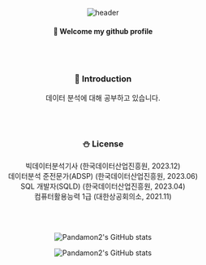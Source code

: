 <div align="center"> 

![header](https://capsule-render.vercel.app/api?type=waving&color=3ea055&height=200&section=header&text=안넝하세옹&fontColor=fffdf3&fontSize=50&animation=fadeIn&fontAlignY=55&desc=%20&descAlignY=62&descAlign=62)
  
####  :wave: Welcome my github profile
<br/>
<br/>

### :panda_face: Introduction
데이터 분석에 대해 공부하고 있습니다.

<br/>
<br/>

  ### :snowman: License
  빅데이터분석기사 (한국데이터산업진흥원, 2023.12)
   <br/>
  데이터분석 준전문가(ADSP) (한국데이터산업진흥원, 2023.06)
   <br/>
  SQL 개발자(SQLD) (한국데이터산업진흥원, 2023.04)
   <br/>
  컴퓨터활용능력 1급 (대한상공회의소, 2021.11)
  
   <br/>
   <br/>


![Pandamon2's GitHub stats]((https://github-readme-stats.vercel.app/api?username=Pandamon2&show=reviews))

![Pandamon2's GitHub stats](https://github-readme-stats.vercel.app/api?username=Pandamon2&show_icons=true&theme=tokyonight)

